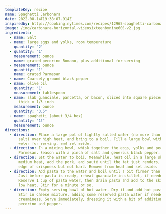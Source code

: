 ```yaml
---
templateKey: recipe
name: Spaghetti Carbonara
date: 2022-08-14T19:38:07.914Z
inspiredby: https://cooking.nytimes.com/recipes/12965-spaghetti-carbonara
image: /img/carbonara-horizontal-videosixteenbynine600-v2.jpg
ingredients:
  - name: Salt
  - name: large eggs and yolks, room temperature
    quantity: "2"
  - quantity: "1"
    measurement: ounce
    name: grated pecorino Romano, plus additional for serving
  - measurement: ounce
    quantity: "1"
    name: grated Parmesan
  - name: Coarsely ground black pepper
  - name: olive oil
    quantity: "1"
    measurement: tablespoon
  - name: slab guanciale, pancetta, or bacon, sliced into square pieces, 1/4 inch
      thick x 1/3 inch
    measurement: ounce
    quantity: "3.5"
  - name: spaghetti (about 3/4 box)
    quantity: "12"
    measurement: ounce
directions:
  - direction: Place a large pot of lightly salted water (no more than 1 tablespoon
      salt) over high heat, and bring to a boil. Fill a large bowl with hot
      water for serving, and set aside.
  - direction: In a mixing bowl, whisk together the eggs, yolks and pecorino and
      Parmesan. Season with a pinch of salt and generous black pepper.
  - direction: Set the water to boil. Meanwhile, heat oil in a large skillet over
      medium heat, add the pork, and sauté until the fat just renders, on the
      edge of crispness but not hard. Remove from heat and set aside.
  - direction: Add pasta to the water and boil until a bit firmer than al dente.
      Just before pasta is ready, reheat guanciale in skillet, if needed.
      Reserve 1 cup of pasta water, then drain pasta and add to the skillet over
      low heat. Stir for a minute or so.
  - direction: Empty serving bowl of hot water. Dry it and add hot pasta mixture.
      Stir in cheese mixture, adding some reserved pasta water if needed for
      creaminess. Serve immediately, dressing it with a bit of additional grated
      pecorino and pepper.
---
```


